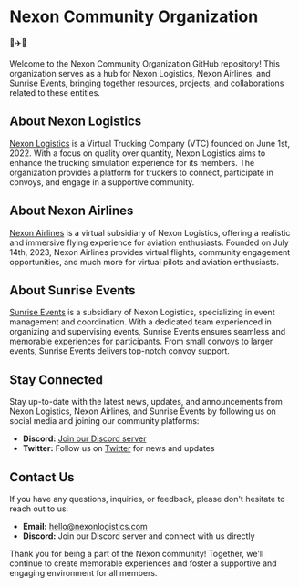 # Nexon Community Organization

🚚✈️🎉

Welcome to the Nexon Community Organization GitHub repository! This organization serves as a hub for Nexon Logistics, Nexon Airlines, and Sunrise Events, bringing together resources, projects, and collaborations related to these entities.

## About Nexon Logistics

[Nexon Logistics](https://nexonlogistics.com/) is a Virtual Trucking Company (VTC) founded on June 1st, 2022. With a focus on quality over quantity, Nexon Logistics aims to enhance the trucking simulation experience for its members. The organization provides a platform for truckers to connect, participate in convoys, and engage in a supportive community.

## About Nexon Airlines

[Nexon Airlines](https://nexonairlines.com/) is a virtual subsidiary of Nexon Logistics, offering a realistic and immersive flying experience for aviation enthusiasts. Founded on July 14th, 2023, Nexon Airlines provides virtual flights, community engagement opportunities, and much more for virtual pilots and aviation enthusiasts.

## About Sunrise Events

[Sunrise Events](https://www.sunriseevents.in/) is a subsidiary of Nexon Logistics, specializing in event management and coordination. With a dedicated team experienced in organizing and supervising events, Sunrise Events ensures seamless and memorable experiences for participants. From small convoys to larger events, Sunrise Events delivers top-notch convoy support.

## Stay Connected

Stay up-to-date with the latest news, updates, and announcements from Nexon Logistics, Nexon Airlines, and Sunrise Events by following us on social media and joining our community platforms:

- **Discord:** [Join our Discord server](https://discord.gg/tYYtcEQbWE)
- **Twitter:** Follow us on [Twitter](https://twitter.com/NexonLogistics) for news and updates

## Contact Us

If you have any questions, inquiries, or feedback, please don't hesitate to reach out to us:

- **Email:** hello@nexonlogistics.com
- **Discord:** Join our Discord server and connect with us directly

Thank you for being a part of the Nexon community! Together, we'll continue to create memorable experiences and foster a supportive and engaging environment for all members.
